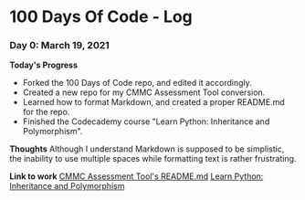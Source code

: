 # 100 Days Of Code - Log

### Day 0: March 19, 2021

**Today's Progress**
* Forked the 100 Days of Code repo, and edited it accordingly.
* Created a new repo for my CMMC Assessment Tool conversion.
* Learned how to format Markdown, and created a proper README.md for the repo.
* Finished the Codecademy course "Learn Python: Inheritance and Polymorphism".

**Thoughts**
Although I understand Markdown is supposed to be simplistic, the inability to use multiple spaces while formatting text is rather frustrating.

**Link to work**
[CMMC Assessment Tool's README.md](https://github.com/StingzLD/CMMC_Assessment_Tool/blob/master/README.md)
[Learn Python: Inheritance and Polymorphism](https://www.codecademy.com/learn/learn-python-3/modules/learn-python3-classes)

